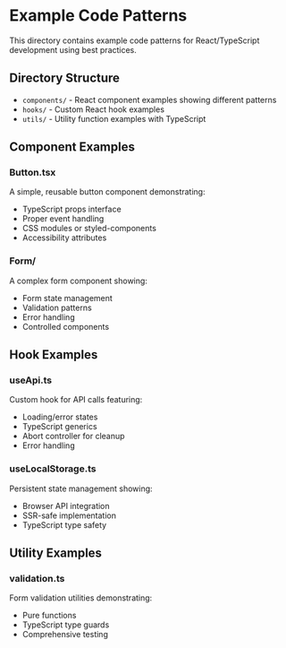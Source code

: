 # Example Code Patterns

This directory contains example code patterns for React/TypeScript development using best practices.

## Directory Structure

- `components/` - React component examples showing different patterns
- `hooks/` - Custom React hook examples
- `utils/` - Utility function examples with TypeScript

## Component Examples

### Button.tsx
A simple, reusable button component demonstrating:
- TypeScript props interface
- Proper event handling
- CSS modules or styled-components
- Accessibility attributes

### Form/
A complex form component showing:
- Form state management
- Validation patterns
- Error handling
- Controlled components

## Hook Examples

### useApi.ts
Custom hook for API calls featuring:
- Loading/error states
- TypeScript generics
- Abort controller for cleanup
- Error handling

### useLocalStorage.ts
Persistent state management showing:
- Browser API integration
- SSR-safe implementation
- TypeScript type safety

## Utility Examples

### validation.ts
Form validation utilities demonstrating:
- Pure functions
- TypeScript type guards
- Comprehensive testing